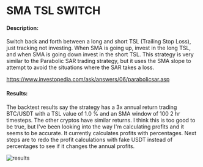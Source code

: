 # SMA TSL SWITCH

#### Description:

Switch back and forth between a long and short TSL (Trailing Stop Loss), just tracking not investing. When SMA is going up, invest in the long TSL, and when SMA is going down invest in the short TSL. This strategy is very similar to the Parabolic SAR trading strategy, but it uses the SMA slope to attempt to avoid the situations where the SAR takes a loss.

https://www.investopedia.com/ask/answers/06/parabolicsar.asp


#### Results:

The backtest results say the strategy has a 3x annual return trading BTC/USDT with a TSL value of 1.0 % and an SMA window of 100 2 hr timesteps. The other cryptos have similar returns. I think this is too good to be true, but I've been looking into the way I'm calculating profits and it seems to be accurate. It currently calculates profits with percentages. Next steps are to redo the profit calculations with fake USDT instead of percentages to see if it changes the annual profits.


![results](https://github.com/PopeyedLocket/sma-tsl-switch/blob/master/images/asset-BTC_x-1_w-100.png?raw=true "Results")


